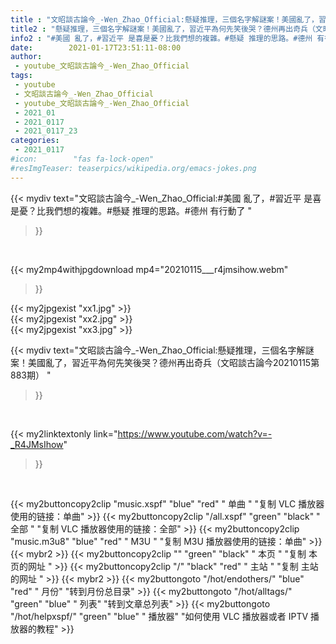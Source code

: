 ```yaml
---
title : "文昭談古論今_-Wen_Zhao_Official:懸疑推理，三個名字解謎案！美國亂了，習近平為何先笑後哭？德州再出奇兵（文昭談古論今20210115第883期） "
title2 : "懸疑推理，三個名字解謎案！美國亂了，習近平為何先笑後哭？德州再出奇兵（文昭談古論今20210115第883期） "
info2 : "#美國 亂了，#習近平 是喜是憂？比我們想的複雜。#懸疑 推理的思路。#德州 有行動了 "
date:        2021-01-17T23:51:11-08:00
author:
 - youtube_文昭談古論今_-Wen_Zhao_Official
tags:
 - youtube
 - 文昭談古論今_-Wen_Zhao_Official
 - youtube_文昭談古論今_-Wen_Zhao_Official
 - 2021_01
 - 2021_0117
 - 2021_0117_23
categories:
 - 2021_0117
#icon:        "fas fa-lock-open"
#resImgTeaser: teaserpics/wikipedia.org/emacs-jokes.png
---
```


{{< mydiv text="文昭談古論今_-Wen_Zhao_Official:#美國 亂了，#習近平 是喜是憂？比我們想的複雜。#懸疑 推理的思路。#德州 有行動了 "
>}}
<br>


{{< my2mp4withjpgdownload mp4="20210115___r4jmsihow.webm"
>}}

{{< my2jpgexist "xx1.jpg" >}}<br>
{{< my2jpgexist "xx2.jpg" >}}<br>
{{< my2jpgexist "xx3.jpg" >}}<br>



{{< mydiv text="文昭談古論今_-Wen_Zhao_Official:懸疑推理，三個名字解謎案！美國亂了，習近平為何先笑後哭？德州再出奇兵（文昭談古論今20210115第883期） "
>}}
<br>

{{< my2linktextonly link="https://www.youtube.com/watch?v=-_R4JMsIhow"
>}}


<br>

{{< my2buttoncopy2clip "music.xspf"        "blue"   "red"    " 单曲 "  "复制 VLC 播放器使用的链接：单曲" >}} {{< my2buttoncopy2clip "/all.xspf"         "green"  "black"  " 全部 "  "复制 VLC 播放器使用的链接：全部" >}} {{< my2buttoncopy2clip "music.m3u8"        "blue"   "red"    " M3U  "    "复制 M3U 播放器使用的链接：单曲" >}} {{< mybr2 >}} {{< my2buttoncopy2clip ""                  "green"  "black"  " 本页 "    "复制 本页的网址 " >}} {{< my2buttoncopy2clip "/"                 "black"  "red"    " 主站 "    "复制 主站的网址 " >}} {{< mybr2 >}} {{< my2buttongoto      "/hot/endothers/"   "blue"   "red"    " 月份"   "转到月份总目录" >}} {{< my2buttongoto      "/hot/alltags/"     "green"  "blue"   " 列表"   "转到文章总列表" >}} {{< my2buttongoto      "/hot/helpxspf/"    "green"  "blue"   " 播放器" "如何使用 VLC 播放器或者 IPTV 播放器的教程" >}} 
